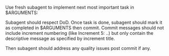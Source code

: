 Use fresh subagent to implement next most important task in $ARGUMENTS:

Subagent should respect DoD. Once task is done, subagent should mark it as completed in $ARGUMENTS then commit. 
Commit messages should not include increment numbering (like Increment 5: ..) but only contain the descriptive message 
as specified by increment title.

Then subagent should address any quality issues post commit if any. 
